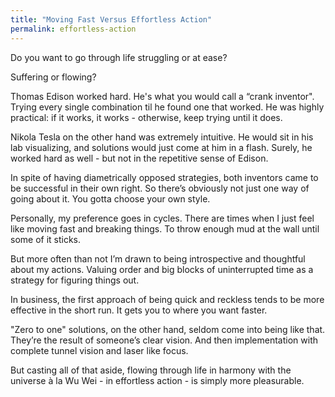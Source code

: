 ```yaml
---
title: "Moving Fast Versus Effortless Action"
permalink: effortless-action
---
```


Do you want to go through life struggling or at ease?

Suffering or flowing?

Thomas Edison worked hard. He's what you would call a “crank inventor". Trying every single combination til he found one that worked. He was highly practical: if it works, it works - otherwise, keep trying until it does.

Nikola Tesla on the other hand was extremely intuitive. He would sit in his lab visualizing, and solutions would just come at him in a flash. Surely, he worked hard as well - but not in the repetitive sense of Edison.

In spite of having diametrically opposed strategies, both inventors came to be successful in their own right. So there’s obviously not just one way of going about it. You gotta choose your own style.

Personally, my preference goes in cycles. There are times when I just feel like moving fast and breaking things. To throw enough mud at the wall until some of it sticks.

But more often than not I’m drawn to being introspective and thoughtful about my actions. Valuing order and big blocks of uninterrupted time as a strategy for figuring things out. 

In business, the first approach of being quick and reckless tends to be more effective in the short run. It gets you to where you want faster. 

"Zero to one" solutions, on the other hand, seldom come into being like that. They’re the result of someone’s clear vision. And then implementation with complete tunnel vision and laser like focus.

But casting all of that aside, flowing through life in harmony with the universe à la Wu Wei - in effortless action - is simply more pleasurable.
